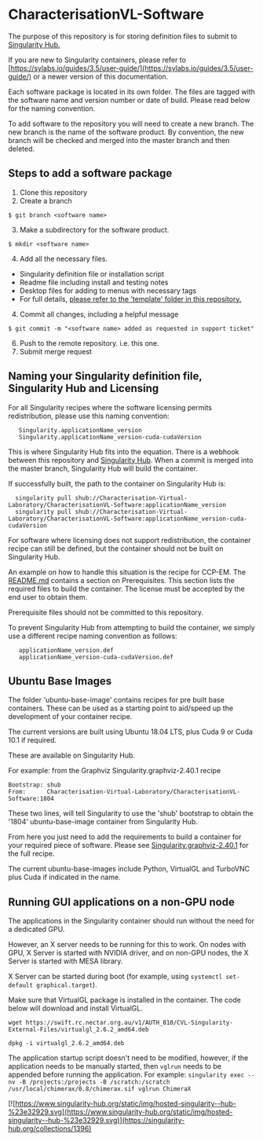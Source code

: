 # CharacterisationVL-Software
The purpose of this repository is for storing definition files to submit to [Singularity Hub.](https://singularity-hub.org/)

If you are new to Singularity containers, please refer to [https://sylabs.io/guides/3.5/user-guide/](https://sylabs.io/guides/3.5/user-guide/) or a newer version of this documentation.

Each software package is located in its own folder. The files are tagged with the software name and version number or date of build. Please read below for the naming convention.

To add software to the repository you will need to create a new branch. The new branch is the name of the software product. By convention, the new branch will be checked and merged into the master branch and then deleted.

## Steps to add a software package
1. Clone this repository
2. Create a branch
```
$ git branch <software name>
```
3. Make a subdirectory for the software product.
```
$ mkdir <software name>
```
4. Add all the necessary files.
 * Singularity definition file or installation script
 * Readme file including install and testing notes
 * Desktop files for adding to menus with necessary tags
 * For full details, [please refer to the 'template' folder in this repository.](template/README.md)
4. Commit all changes, including a helpful message
```
$ git commit -m "<software name> added as requested in support ticket"
```
6. Push to the remote repository. i.e. this one.
7. Submit merge request

## Naming your Singularity definition file, Singularity Hub and Licensing
For all Singularity recipes where the software licensing permits redistribution, please use this naming convention:

```
   Singularity.applicationName_version
   Singularity.applicationName_version-cuda-cudaVersion

```

This is where Singularity Hub fits into the equation. There is a webhook between this repository and [Singularity Hub](https://singularity-hub.org/). When a commit is merged into the master branch, Singularity Hub will build the container.

If successfully built, the path to the container on Singularity Hub is:

```
  singularity pull shub://Characterisation-Virtual-Laboratory/CharacterisationVL-Software:applicationName_version
  singularity pull shub://Characterisation-Virtual-Laboratory/CharacterisationVL-Software:applicationName_version-cuda-cudaVersion

```

For software where licensing does not support redistribution, the container recipe can still be defined, but the container should not be built on Singularity Hub.

An example on how to handle this situation is the recipe for CCP-EM.
The [README.md](ccp-em/README.md) contains a section on Prerequisites. This section lists the required files to build the container. The license must be accepted by the end user to obtain them.

Prerequisite files should not be committed to this repository.

To prevent Singularity Hub from attempting to build the container, we simply use a different recipe naming convention as follows:

```
   applicationName_version.def
   applicationName_version-cuda-cudaVersion.def

```

## Ubuntu Base Images
The folder 'ubuntu-base-image' contains recipes for pre built base containers. These can be used as a starting point to aid/speed up the development of your container recipe.

The current versions are built using Ubuntu 18.04 LTS, plus Cuda 9 or Cuda 10.1 if required.

These are available on Singularity Hub.

For example: from the Graphviz Singularity.graphviz-2.40.1 recipe

```
Bootstrap: shub
From:      Characterisation-Virtual-Laboratory/CharacterisationVL-Software:1804
```

These two lines, will tell Singularity to use the 'shub' bootstrap to obtain the '1804' ubuntu-base-image container from Singularity Hub.

From here you just need to add the requirements to build a container for your required piece of software. Please see [Singularity.graphviz-2.40.1](graphviz/Singularity.graphviz-2.40.1)
for the full recipe.

The current ubuntu-base-images include Python, VirtualGL and TurboVNC plus Cuda if indicated in the name.



## Running GUI applications on a non-GPU node
The applications in the Singularity container should run without the need for a dedicated GPU.

However, an X server needs to be running for this to work. On nodes with GPU, X Server is started with NVIDIA driver, and on non-GPU nodes, the X Server is started with MESA library.

X Server can be started during boot (for example, using `systemctl set-default graphical.target`).

Make sure that VirtualGL package is installed in the container. The code below will download and install VirtualGL.

```
wget https://swift.rc.nectar.org.au/v1/AUTH_810/CVL-Singularity-External-Files/virtualgl_2.6.2_amd64.deb

dpkg -i virtualgl_2.6.2_amd64.deb
```

The application startup script doesn't need to be modified, however, if the application needs to be manually started, then `vglrun` needs to be appended before running the application. For example: `singularity exec --nv -B /projects:/projects -B /scratch:/scratch /usr/local/chimerax/0.8/chimerax.sif vglrun ChimeraX`




[![https://www.singularity-hub.org/static/img/hosted-singularity--hub-%23e32929.svg](https://www.singularity-hub.org/static/img/hosted-singularity--hub-%23e32929.svg)](https://singularity-hub.org/collections/1396)
